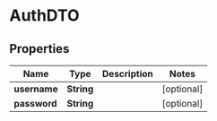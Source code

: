 

# AuthDTO

## Properties

Name | Type | Description | Notes
------------ | ------------- | ------------- | -------------
**username** | **String** |  |  [optional]
**password** | **String** |  |  [optional]



